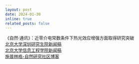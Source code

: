 ```yaml
---
layout: post
date: 2024-01-30
inline: true
related_posts: false
---
```


《自然·通讯》：近零介电常数条件下热光效应增强方面取得研究突破
<br>
[北京大学深圳研究生院新闻稿](https://news.pkusz.edu.cn/info/1003/8146.htm)
<br>
[北京大学信息工程学院新闻稿](https://www.ece.pku.edu.cn/info/1007/2725.htm) <br>[施普林格-自然研究社区博客](https://communities.springernature.com/posts/towards-photonic-on-chip-integration-strong-linear-and-nonlinear-thermo-optic-effects-enhanced-by-near-zero-permittivity-on-a-nanolayer)
